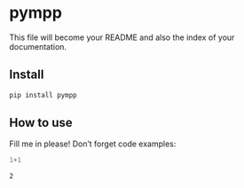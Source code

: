 # pympp

<!-- WARNING: THIS FILE WAS AUTOGENERATED! DO NOT EDIT! -->

This file will become your README and also the index of your
documentation.

## Install

``` sh
pip install pympp
```

## How to use

Fill me in please! Don’t forget code examples:

``` python
1+1
```

    2
